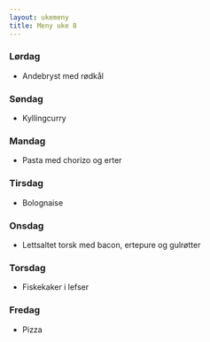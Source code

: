 ```yaml
---
layout: ukemeny
title: Meny uke 8
---
```


### Lørdag

- Andebryst med rødkål

### Søndag

- Kyllingcurry

### Mandag

- Pasta med chorizo og erter

### Tirsdag

- Bolognaise

### Onsdag

- Lettsaltet torsk med bacon, ertepure og gulrøtter

### Torsdag

- Fiskekaker i lefser

### Fredag

- Pizza

